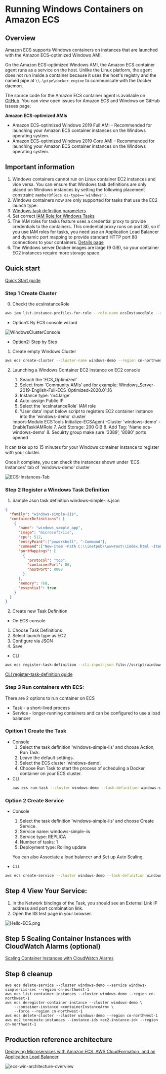 # Running Windows Containers on Amazon ECS

## Overview
Amazon ECS supports Windows containers on instances that are launched with the Amazon ECS-optimized Windows AMI.

On the Amazon ECS-optimized Windows AMI, the Amazon ECS container agent runs as a service on the host. Unlike the Linux platform, the agent does not run inside a container because it uses the host's registry and the named pipe at ```\\.\pipe\docker_engine``` to communicate with the Docker daemon. 

The source code for the Amazon ECS container agent is available on [GitHub](https://github.com/aws/amazon-ecs-agent). You can view open issues for Amazon ECS and Windows on GitHub issues page. 


**Amazon ECS-optimized AMIs**
- Amazon ECS-optimized Windows 2019 Full AMI – Recommended for launching your Amazon ECS container instances on the Windows operating system.
- Amazon ECS-optimized Windows 2019 Core AMI – Recommended for launching your Amazon ECS container instances on the Windows operating system.

## Important information
1. Windows containers cannot run on Linux container EC2 instances and vice versa. You can ensure that Windows task definitions are only placed on Windows instances by setting the following placement constraint: ```memberOf(ecs.os-type=='windows')```.
2. Windows containers now are only supported for tasks that use the EC2 launch type.
3. [Windows task definition parameters](https://docs.aws.amazon.com/AmazonECS/latest/developerguide/windows_task_definitions.html)
4. Set correct [IAM Role for Windows Tasks](https://docs.aws.amazon.com/AmazonECS/latest/developerguide/windows_task_IAM_roles.html)
5. The IAM roles for tasks feature uses a credential proxy to provide credentials to the containers. This credential proxy runs on port 80, so if you use IAM roles for tasks, you need use an Application Load Balancer and dynamic port mapping to provide standard HTTP port 80 connections to your containers. [Details page](https://docs.aws.amazon.com/AmazonECS/latest/developerguide/service-load-balancing.html)
6. The Windows server Docker images are large (9 GiB), so your container EC2 instances require more storage space.


## Quick start
[Quick Start guide](https://docs.aws.amazon.com/AmazonECS/latest/developerguide/ECS_Windows_getting_started.html)

### Step 1 Create Cluster
0. Checkt the ecsInstanceRole
```bash
aws iam list-instance-profiles-for-role --role-name ecsInstanceRole --region cn-northwest-1
```

- Option1: By ECS console wizard

![WindowsClusterConsole](media/WindowsClusterConsole.png)

- Option2: Step by Step

1. Create empty Windows Cluster
```bash
aws ecs create-cluster --cluster-name windows-demo --region cn-northwest-1
```

2. Launching a Windows Container EC2 Instance on EC2 console

    1. Search the 'ECS_Optimized'
    2. Select from 'Community AMIs' and for example:
    Windows_Server-2019-English-Full-ECS_Optimized-2020.01.16
    3. Instance type: 'm4.large'
    4. Auto-assign Public IP
    5. Select the 'ecsInstanceRole' IAM role
    6. 'User data' input below script to registers EC2 container instance into the 'windows-demo' cluster 
    <powershell>
    Import-Module ECSTools
    Initialize-ECSAgent -Cluster 'windows-demo' -EnableTaskIAMRole
    </powershell>
    7. Add Storage: 200 GiB
    8. Add Tag: 'Name:ecs-windows-demo'
    8. Secuirty group make sure '3389', '8080' ports opened


It can take up to 15 minutes for your Windows container instance to register with your cluster. 

Once it complete, you can check the instances shown under 'ECS Instances' tab of 'windows-demo' cluster 

![ECS-Instances-Tab](media/ECS-Instances-Tab.png)

### Step 2 Register a Windows Task Definition

1. Sample Json task definition
windows-simple-iis.json
```json
{
  "family": "windows-simple-iis",
  "containerDefinitions": [
    {
      "name": "windows_sample_app",
      "image": "microsoft/iis",
      "cpu": 512,
      "entryPoint":["powershell", "-Command"],
      "command":["New-Item -Path C:\\inetpub\\wwwroot\\index.html -ItemType file -Value '<html> <head> <title>Amazon ECS Sample App</title> <style>body {margin-top: 40px; background-color: #333;} </style> </head><body> <div style=color:white;text-align:center> <h1>Amazon ECS Sample App</h1> <h2>Congratulations!</h2> <p>Your application is now running on a container in Amazon ECS.</p>' -Force ; C:\\ServiceMonitor.exe w3svc"],
      "portMappings": [
        {
          "protocol": "tcp",
          "containerPort": 80,
          "hostPort": 8080
        }
      ],
      "memory": 768,
      "essential": true
    }
  ]
}
```

2. Create new Task Definition
  - On ECS console
  1. Choose Task Definitions
  2. Select launch type as EC2
  3. Configure via JSON
  4. Save

  - CLI
  ```bash
  aws ecs register-task-definition --cli-input-json file://script/windows-simple-iis.json  --region cn-northwest-1
  ```
  [CLI register-task-definition guide](https://docs.aws.amazon.com/cli/latest/reference/ecs/register-task-definition.html)

### Step 3 Run containers with ECS:
There are 2 options to run container on ECS
- Task - a short-lived process
- Service - longer-running containers and can be configured to use a load balancer

### Opition 1 Create the Task
- Console
    1. Select the task definition 'windows-simple-iis' and choose Action, Run Task.
    2. Leave the default settings.
    3. Select the ECS cluster 'windows-demo'.
    4. Choose Run Task to start the process of scheduling a Docker container on your ECS cluster.
- CLI
    ```bash
    aws ecs run-task --cluster windows-demo --task-definition windows-simple-iis:1 --region cn-northwest-1
    ```
### Option 2 Create Service
- Console
    1. Select the task definition 'windows-simple-iis' and choose Create Service.
    2. Service name: windows-simple-iis
    3. Service type: REPLICA
    4. Number of tasks: 1 
    5. Deployment type: Rolling update 
    
    You can also Associate a load balancer and Set up Auto Scaling.

- CLI
```bash
aws ecs create-service --cluster windows-demo --task-definition windows-simple-iis:1 --desired-count 1 --service-name windows-simple-iis-svc --region cn-northwest-1
```

## Step 4 View Your Service:
1. In the Network bindings of the Task, you should see an External Link IP address and port combination link.
2. Open the IIS test page in your browser. 

![Hello-ECS.png](media/Hello-ECS.png)

## Step 5 Scaling Container Instances with CloudWatch Alarms (optional)
[Scaling Container Instances with CloudWatch Alarms](https://docs.aws.amazon.com/AmazonECS/latest/developerguide/cloudwatch_alarm_autoscaling.html)

## Step 6 cleanup
```
aws ecs delete-service --cluster windows-demo --service windows-simple-iis-svc --region cn-northwest-1
aws ecs list-container-instances --cluster windows-demo --region cn-northwest-1
aws ecs deregister-container-instance --cluster windows-demo \
    --container-instance <containerInstanceArn> \
    --force --region cn-northwest-1
aws ecs delete-cluster --cluster windows-demo --region cn-northwest-1
aws ec2 terminate-instances --instance-ids <ec2-instance-id> --region cn-northwest-1
```
## Production reference architecture
[Deploying Microservices with Amazon ECS, AWS CloudFormation, and an Application Load Balancer](https://github.com/aws-samples/ecs-refarch-cloudformation-windows)

![ecs-win-architecture-overview](media/ecs-win-architecture-overview.png)